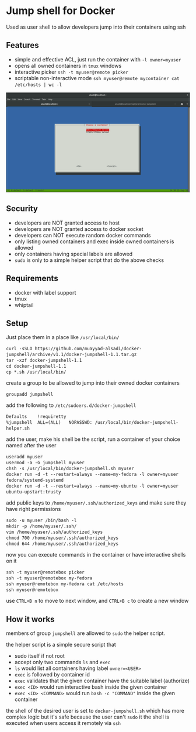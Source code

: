 # Jump shell for Docker

Used as user shell to allow developers jump into their containers using ssh

## Features

* simple and effective ACL, just run the container with `-l owner=myuser`
* opens all owned containers in `tmux` windows
* interactive picker `ssh -t myuser@remote picker`
* scriptable non-interactive mode `ssh myuser@remote mycontainer cat /etc/hosts | wc -l`

![Container Picker](/picker.png)

## Security

* developers are NOT granted access to host
* developers are NOT granted access to docker socket
* developers can NOT execute random docker commands
* only listing owned containers and exec inside owned containers is allowed
* only containers having special labels are allowed
* `sudo` is only to a simple helper script that do the above checks

## Requirements

* docker with label support
* tmux
* whiptail

## Setup

Just place them in a place like `/usr/local/bin/`

```
curl -sSLO https://github.com/muayyad-alsadi/docker-jumpshell/archive/v1.1/docker-jumpshell-1.1.tar.gz
tar -xzf docker-jumpshell-1.1
cd docker-jumpshell-1.1
cp *.sh /usr/local/bin/
```

create a group to be allowed to jump into their owned docker containers

```
groupadd jumpshell
```

add the following to `/etc/sudoers.d/docker-jumpshell`

```
Defaults    !requiretty
%jumpshell	ALL=(ALL)	NOPASSWD: /usr/local/bin/docker-jumpshell-helper.sh
```

add the user, make his shell be the script, run a container of your choice named after the user

```
useradd myuser
usermod -a -G jumpshell myuser
chsh -s /usr/local/bin/docker-jumpshell.sh myuser
docker run -d -t --restart=always --name=my-fedora -l owner=myuser fedora/systemd-systemd
docker run -d -t --restart=always --name=my-ubuntu -l owner=myuser ubuntu-upstart:trusty
```

add public keys to `/home/myuser/.ssh/authorized_keys` and make sure they have right permissions

```
sudo -u myuser /bin/bash -l
mkdir -p /home/myuser/.ssh/
vim /home/myuser/.ssh/authorized_keys
chmod 700 /home/myuser/.ssh/authorized_keys
chmod 644 /home/myuser/.ssh/authorized_keys
```

now you can execute commands in the container or have interactive shells on it

```
ssh -t myuser@remotebox picker
ssh -t myuser@remotebox my-fedora
ssh myuser@remotebox my-fedora cat /etc/hosts
ssh myuser@remotebox
```

use `CTRL+B n` to move to next window, and `CTRL+B c` to create a new window

## How it works

members of group `jumpshell` are allowed to `sudo` the helper script.

the helper script is a simple secure script that

* sudo itself if not root
* accept only two commands `ls` and `exec` 
* `ls` would list all containers having label `owner=<USER>`
* `exec` is followed by container id
* `exec` validates that the given container have the suitable label (authorize)
* `exec <ID>` would run interactive bash inside the given container
* `exec <ID> <COMMAND>` would run `bash -c "COMMAND"` inside the given container

the shell of the desired user is set to `docker-jumpshell.sh`
which has more complex logic but it's safe because the user can't `sudo` it
the shell is executed when users access it remotely via `ssh`
